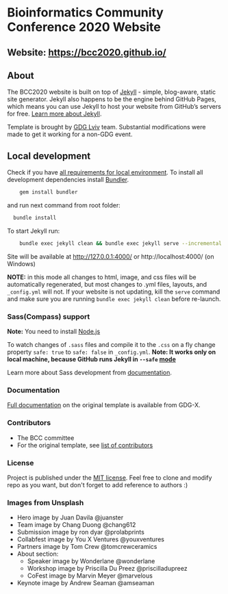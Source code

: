 # Bioinformatics Community Conference 2020 Website

## Website: https://bcc2020.github.io/

## About

The BCC2020 website is built on top of [Jekyll](http://jekyllrb.com/) - simple, blog-aware, static site generator. Jekyll also happens to be the engine behind GitHub Pages, which means you can use Jekyll to host your website from GitHub’s servers for free. [Learn more about Jekyll](http://jekyllrb.com/).

Template is brought by [GDG Lviv](http://gdg.org.ua/) team. Substantial modifications were made to get it working for a non-GDG event.

## Local development

Check if you have [all requirements for local environment](http://jekyllrb.com/docs/installation/).
To install all development dependencies install [Bundler](http://bundler.io/).
```bash
    gem install bundler
```
and run next command from root folder:

```bash
  bundle install
```  

To start Jekyll run:
```bash
    bundle exec jekyll clean && bundle exec jekyll serve --incremental
```
Site will be available at http://127.0.0.1:4000/ or http://localhost:4000/ (on Windows)

**NOTE:** in this mode all changes to html, image, and css files will be automatically regenerated, but most changes to .yml files, layouts, and `_config.yml` will not. If your website is not updating, kill the `serve` command and make sure you are running `bundle exec jekyll clean` before re-launch.

### Sass(Compass) support
**Note:** You need to install [Node.js](http://nodejs.org/download/)

To watch changes of `.sass` files and compile it to the `.css` on a fly change property `safe: true` to `safe: false` in `_config.yml`.
**Note: It works only on local machine, because GitHub runs Jekyll in `--safe` [mode](https://help.github.com/articles/using-jekyll-with-pages/#configuration-overrides)**

Learn more about Sass development from [documentation](https://github.com/gdg-x/zeppelin/wiki/Sass-development).

### Documentation

[Full documentation](https://github.com/gdg-x/zeppelin/wiki) on the original template is available from GDG-X.


### Contributors
* The BCC committee
* For the original template, see [list of contributors](https://github.com/gdg-x/zepplin/graphs/contributors)

### License
Project is published under the [MIT license](https://github.com/gdg-x/zeppelin/blob/master/LICENSE.txt). Feel free to clone and modify repo as you want, but don't forget to add reference to authors :)


### Images from Unsplash

- Hero image by Juan Davila @juanster
- Team image by Chang Duong @chang612
- Submission image by ron dyar @prolabprints
- Collabfest image by You X Ventures @youxventures
- Partners image by Tom Crew @tomcrewceramics
- About section:
  - Speaker image by Wonderlane @wonderlane
  - Workshop image by Priscilla Du Preez @priscilladupreez
  - CoFest image by Marvin Meyer @marvelous
- Keynote image by Andrew Seaman @amseaman
